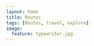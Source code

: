 ```yaml
---
layout: home
title: Routes
tags: [Routes, travel, explore]
image:
  feature: typewriter.jpg
---
```

